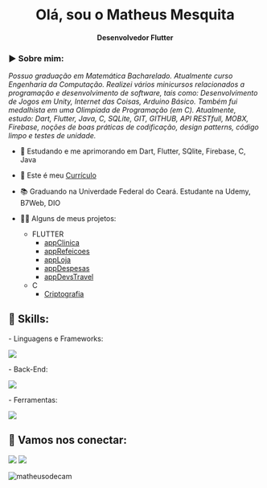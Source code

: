 <h1 align="center">Olá, sou o Matheus Mesquita</h1>
<h4 align="center">Desenvolvedor Flutter</h4>

<h3 align="left">▶️ Sobre mim:</h3>
<p><i>Possuo graduação em Matemática Bacharelado. Atualmente curso Engenharia da Computação. Realizei vários minicursos relacionados a programação e desenvolvimento de software, tais como: Desenvolvimento de Jogos em Unity, Internet das Coisas, Arduino Básico. Também fui medalhista em uma Olimpíada de Programação (em C). Atualmente, estudo: Dart, Flutter, Java, C, SQLite, GIT, GITHUB, API RESTfull, MOBX, Firebase, noções de boas práticas de codificação, design patterns, código limpo e testes de unidade.</i></p>

- 🌱 Estudando e me aprimorando em Dart, Flutter, SQlite, Firebase, C, Java 
- 📑 Este é meu [Currículo](https://github.com/matheusodecam/Curriculo/blob/main/README.md)
- 📚 Graduando na Univerdade Federal do Ceará. Estudante na Udemy, B7Web, DIO 

- 👨‍💻 Alguns de meus projetos: 
  - FLUTTER
    - [appClinica](https://github.com/matheusodecam/Portfolio_Project1)
    - [appRefeicoes](https://github.com/matheusodecam/appRefeicoes.git)
    - [appLoja](https://github.com/matheusodecam/appLoja.git)
    - [appDespesas](https://github.com/matheusodecam/appDespesas.git)
    - [appDevsTravel](https://github.com/matheusodecam/devstravel)
  - C
    - [Criptografia](https://github.com/matheusodecam/TrabalhoCriptografia/tree/master)

<h2 align="left">🔰 Skills:</h2>
<p align="left">
  - Linguagens e Frameworks:
  <p align="left">
  <a href="https://skillicons.dev">
    <img src="https://skillicons.dev/icons?i=flutter,dart,java,c" />
  </a>
</p>
<p align="left">
  - Back-End:
  <p align="left">
  <a href="https://skillicons.dev">
    <img src="https://skillicons.dev/icons?i=sqlite,firebase" />
  </a>
</p>
  - Ferramentas:
<p align="left">
  <p align="left">
  <a href="https://skillicons.dev">
    <img src="https://skillicons.dev/icons?i=git,github" />
  </a>
</p>

<h2 align="left">📲 Vamos nos conectar:</h2>
<p align="left">
<a href="https://www.instagram.com/matheusodecam/" target="_blank"><img src="https://img.shields.io/badge/-Instagram-%23E4405F?style=for-the-badge&logo=instagram&logoColor=white" target="_blank"></a>
<a href="https://www.linkedin.com/in/matheusodecam/" target="_blank"><img src="https://img.shields.io/badge/-LinkedIn-%230077B5?style=for-the-badge&logo=linkedin&logoColor=white" target="_blank"></a>
<p align="left"> <img src="https://komarev.com/ghpvc/?username=matheusodecam&label=Profile%20views&color=0e75b6&style=flat" alt="matheusodecam" /> </p>
